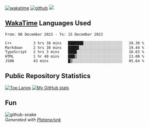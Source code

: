 [![wakatime](https://wakatime.com/badge/user/82c377cd-a54c-404c-b7df-177b313ca539.svg)](https://wakatime.com/@82c377cd-a54c-404c-b7df-177b313ca539)
[![github](https://img.shields.io/github/followers/xinthose?logo=github&style=plastic)](https://github.com/alanhamlett?tab=followers)
![](https://komarev.com/ghpvc/?username=xinthose)


## [WakaTime](https://wakatime.com/) Languages Used
<!--START_SECTION:waka-->

```txt
From: 08 December 2023 - To: 15 December 2023

C++          3 hrs 38 mins   ███████░░░░░░░░░░░░░░░░░░   28.30 %
Markdown     2 hrs 30 mins   █████░░░░░░░░░░░░░░░░░░░░   19.44 %
TypeScript   2 hrs 3 mins    ████░░░░░░░░░░░░░░░░░░░░░   16.03 %
HTML         1 hr 40 mins    ███▒░░░░░░░░░░░░░░░░░░░░░   13.00 %
JSON         43 mins         █▒░░░░░░░░░░░░░░░░░░░░░░░   05.64 %
```

<!--END_SECTION:waka-->

## Public Repository Statistics 

[![Top Langs](https://github-readme-stats.vercel.app/api/top-langs/?username=xinthose)](https://github.com/anuraghazra/github-readme-stats)
[![My GitHub stats](https://github-readme-stats.vercel.app/api?username=xinthose&show_icons=true)](https://github.com/anuraghazra/github-readme-stats)

## Fun

<picture>
  <source media="(prefers-color-scheme: dark)" srcset="https://raw.githubusercontent.com/xinthose/xinthose/output/github-contribution-grid-snake-dark.svg" />
  <source media="(prefers-color-scheme: light)" srcset="https://raw.githubusercontent.com/xinthose/xinthose/output/github-contribution-grid-snake.svg" />
  <img alt="github-snake" src="github-snake.svg" />
</picture>
<br />
<em>
  Generated with
  <a href="https://github.com/Platane/snk">
    Platane/snk
  <a/>
</em>
